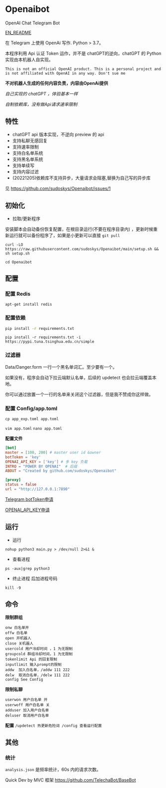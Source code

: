# Openaibot

OpenAI Chat Telegram Bot

[EN_README](https://github.com/sudoskys/Openaibot/blob/main/README.EN.md)

在 Telegram 上使用 OpenAi 写作. Python > 3.7。

本程序利用 Api 认证 Token 运作，并不是 chatGPT的逆向，chatGPT 的 Python 实现由本机器人自实现。

```
This is not an official OpenAI product. This is a personal project and is not affiliated with OpenAI in any way. Don't sue me
```

**不对机器人生成的任何内容负责，内容由OpenAi提供**

*自己实现的 chatGPT ，体验基本一样*

*自制依赖库，没有做Api请求速率限制*

## 特性

* chatGPT api 版本实现，不逆向 preview 的 api
* 支持私聊无感回复
* 支持速率限制
* 支持白名单系统
* 支持黑名单系统
* 支持单续写
* 支持内容过滤
* (20221205)依赖库不支持异步，大量请求会阻塞,替换为自己写的异步库

见 https://github.com/sudoskys/Openaibot/issues/1

## 初始化

* 拉取/更新程序

安装脚本会自动备份恢复配置，在根目录运行(不要在程序目录内)
，更新时候重新运行就可以备份程序了，如果是小更新可以直接 ``git pull``

```shell
curl -LO https://raw.githubusercontent.com/sudoskys/Openaibot/main/setup.sh && sh setup.sh
```

`cd Openaibot`

## 配置

### 配置 Redis

```shell
apt-get install redis
```

### 配置依赖

```bash
pip install -r requirements.txt
```

`pip install -r requirements.txt -i https://pypi.tuna.tsinghua.edu.cn/simple`

### 过滤器

Data/Danger.form 一行一个黑名单词汇。至少要有一个。

如果没有，程序会自动下拉云端默认名单，后续的 updetect 也会拉云端覆盖本地。

你可以通过放置一个一行的名单来关闭这个过滤器，但是我不赞成你这样做。

### 配置 Config/app.toml

`cp app_exp.toml app.toml`

`vim app.toml`
`nano app.toml`

**配置文件**

```toml
[bot]
master = [100, 200] # master user id &owner
botToken = 'key'
OPENAI_API_KEY = ['key'] # 多 key 负载
INTRO = "POWER BY OPENAI"  # 后缀
ABOUT = "Created by github.com/sudoskys/Openaibot"

[proxy]
status = false
url = "http://127.0.0.1:7890"
```

[Telegram botToken申请](https://t.me/BotFather)

[OPENAI_API_KEY申请](https://beta.openai.com/account/api-keys)

## 运行

* 运行

```shell
nohup python3 main.py > /dev/null 2>&1 & 
```

* 查看进程

```shell
ps -aux|grep python3
```

* 终止进程
  后加进程号码

```shell
kill -9  
```

## 命令

**限制群组**

```
onw 白名单开
offw 白名单
open 开机器人
close 关机器人
usercold 用户冷却时间 ，1 为无限制
groupcold 群组冷却时间，1 为无限制
tokenlimit Api 的回复限制
inputlimit 输入prompt的限制
addw  加入白名单，/addw 111 222
delw  取消白名单，/delw 111 222
config See Config
```

**限制私聊**

```
userwon 用户白名单 开
userwoff 用户白名单 关
adduser 加入用户白名单
deluser 取消用户白名单
```

**配置**
``
/updetect 热更新危险词
/config 查看运行配置
``

## 其他

### 统计

``analysis.json`` 是频率统计，60s 内的请求次数。

Quick Dev by MVC 框架 https://github.com/TelechaBot/BaseBot